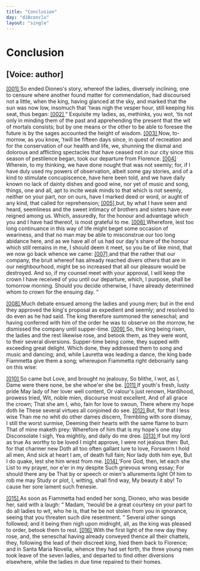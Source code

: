 ```yaml
---
title: "Conclusion"
day: "d10conclu"
layout: "single"
---
```

<div id="d10conclu" type="conclusion" who="author">
 <h1>
  Conclusion
 </h1>
 <p>
  <h2>
   [Voice: author]
  </h2>
 </p>
 <p>
  <a href="{{ site.baseurl }}itDecameron/d10conclu#p00970001">
   [001]
  </a>
  So ended Dioneo's story, whereof the ladies, diversely inclining,
 one to censure where another found matter for commendation, had
 discoursed not a little, when the king, having glanced at the sky,
 and marked that the sun was now low, insomuch that 'twas nigh the
 vesper hour, still keeping his seat, thus began:
  <a href="{{ site.baseurl }}itDecameron/d10conclu#p00970002">
   [002]
  </a>
  <q direct="unspecified">
   Exquisite my
 ladies, as, methinks, you wot, 'tis not only in minding them of
 the past and apprehending the present that the wit of mortals
 consists; but by one means or the other to be able to foresee the
 future is by the sages accounted the height of wisdom.
   <a href="{{ site.baseurl }}itDecameron/d10conclu#p00970003">
    [003]
   </a>
   Now,
 to-morrow, as you know, 'twill be fifteen days since, in quest of
 recreation and for the conservation of our health and life, we, shunning
 the dismal and dolorous and afflicting spectacles that have ceased
 not in our city since this season of pestilence began, took our departure
 from Florence.
   <a href="{{ site.baseurl }}itDecameron/d10conclu#p00970004">
    [004]
   </a>
   Wherein, to my thinking, we have done
 nought that was not seemly; for, if I have duly used my powers of
 observation, albeit some gay stories, and of a kind to stimulate
 concupiscence,
 have here been told, and we have daily known no lack
 of dainty dishes and good wine, nor yet of music and song, things,
 one and all, apt to incite weak minds to that which is not seemly,
 neither on your part, nor on ours, have I marked deed or word, or
 aught of any kind, that called for reprehension;
   <a href="{{ site.baseurl }}itDecameron/d10conclu#p00970005">
    [005]
   </a>
   but, by what I have
 seen and heard, seemliness and the sweet intimacy of brothers and
 sisters have ever reigned among us. Which, assuredly, for the honour
 and advantage which you and I have had thereof, is most grateful to
   me.
   <a href="{{ site.baseurl }}itDecameron/d10conclu#p00970006">
    [006]
   </a>
   Wherefore, lest too long continuance in this way of life might
 beget some occasion of weariness, and that no man may be able to
 misconstrue our too long abidance here, and as we have all of us had
 our day's share of the honour which still remains in me, I should
 deem it meet, so you be of like mind, that we now go back whence
 we came:
   <a href="{{ site.baseurl }}itDecameron/d10conclu#p00970007">
    [007]
   </a>
   and that the rather that our company, the bruit whereof
 has already reached divers others that are in our neighbourhood, might
 be so increased that all our pleasure would be destroyed. And so, if
 my counsel meet with your approval, I will keep the crown I have
 received of you until our departure, which, I purpose, shall be tomorrow
 morning. Should you decide otherwise, I have already
 determined whom to crown for the ensuing day.
  </q>
 </p>
 <p>
  <a href="{{ site.baseurl }}itDecameron/d10conclu#p00970008">
   [008]
  </a>
  Much debate ensued among the ladies and young men; but in
 the end they approved the king's proposal as expedient and seemly;
 and resolved to do even as he had said. The king therefore
 summoned the seneschal; and having conferred with him of the
 order he was to observe on the morrow, he dismissed the company
 until supper-time.
  <a href="{{ site.baseurl }}itDecameron/d10conclu#p00970009">
   [009]
  </a>
  So, the king being risen, the ladies and the rest
 likewise rose, and betook them, as they were wont, to their several
 diversions. Supper-time being come, they supped with exceeding
 great delight. Which done, they addressed them to song and music
 and dancing; and, while Lauretta was leading a dance, the king bade
 Fiammetta give them a song; whereupon Fiammetta right debonairly
 sang on this wise:
 </p>
 <div3 type="song" who="fiammetta">
  <lg>
   <a href="{{ site.baseurl }}itDecameron/d10conclu#p00970010">
    [010]
   </a>
   <l>
    So came but Love, and brought no jealousy,
   </l>
   <l>
    So blithe, I wot, as I,
   </l>
   <l>
    Dame were there none, be she whoe'er she be.
   </l>
  </lg>
  <lg>
   <a href="{{ site.baseurl }}itDecameron/d10conclu#p00970011">
    [011]
   </a>
   <l>
    If youth's fresh, lusty pride
   </l>
   <l>
    May lady of her lover well content,
   </l>
   <l>
    Or valour's just renown,
   </l>
   <l>
    Hardihood, prowess tried,
   </l>
   <l>
    Wit, noble mien, discourse most excellent,
   </l>
   <l>
    And of all grace the crown;
   </l>
   <l>
    That she am I, who, fain for love to swoun,
   </l>
   <l>
    There where my hope doth lie
   </l>
   <l>
    These several virtues all conjoined do see.
   </l>
  </lg>
  <lg>
   <a href="{{ site.baseurl }}itDecameron/d10conclu#p00970012">
    [012]
   </a>
   <l>
    But, for that I less wise
   </l>
   <l>
    Than me no whit do other dames discern,
   </l>
   <l>
    Trembling with sore dismay,
   </l>
   <l>
    I still the worst surmise,
   </l>
   <l>
    Deeming their hearts with the same flame to burn
   </l>
   <l>
    That of mine maketh prey:
   </l>
   <l>
    Wherefore of him that is my hope's one stay
   </l>
   <l>
    Disconsolate I sigh,
   </l>
   <l>
    Yea mightily, and daily do me dree.
   </l>
  </lg>
  <lg>
   <a href="{{ site.baseurl }}itDecameron/d10conclu#p00970013">
    [013]
   </a>
   <l>
    If but my lord as true
   </l>
   <l>
    As worthy to be loved I might approve,
   </l>
   <l>
    I were not jealous then:
   </l>
   <l>
    But, for that charmer new
   </l>
   <l>
    Doth all too often gallant lure to love,
   </l>
   <l>
    Forsworn I hold all men,
   </l>
   <l>
    And sick at heart I am, of death full fain;
   </l>
   <l>
    Nor lady doth him eye,
   </l>
   <l>
    But I do quake, lest she him wrest from me.
   </l>
  </lg>
  <lg>
   <a href="{{ site.baseurl }}itDecameron/d10conclu#p00970014">
    [014]
   </a>
   <l>
    'Fore God, then, let each she
   </l>
   <l>
    List to my prayer, nor e'er in my despite
   </l>
   <l>
    Such grievous wrong essay;
   </l>
   <l>
    For should there any be
   </l>
   <l>
    That by or speech or mien's allurements light
   </l>
   <l>
    Of him to rob me may
   </l>
   <l>
    Study or plot, I, witting, shall find way,
   </l>
   <l>
    My beauty it aby!
   </l>
   <l>
    To cause her sore lament such frenesie.
   </l>
  </lg>
 </div3>
 <p>
  <a href="{{ site.baseurl }}itDecameron/d10conclu#p00970015">
   [015]
  </a>
  As soon as Fiammetta had ended her song, Dioneo, who was
 beside her, said with a laugh:
  <q direct="unspecified">
   Madam, 'twould be a great courtesy
 on your part to do all ladies to wit, who he is, that he be not stolen
 from you in ignorance, seeing that you threaten such dire resentment.
  </q>
  Several other songs followed; and it being then nigh upon
 midnight, all, as the king was pleased to order, betook them to rest.
  <a href="{{ site.baseurl }}itDecameron/d10conclu#p00970016">
   [016]
  </a>
  With the first light of the new day they rose, and, the seneschal
 having already conveyed thence all their chattels, they, following the
 lead of their discreet king, hied them back to Florence; and in Santa
 Maria Novella, whence they had set forth, the three young men
  took leave of the seven ladies, and departed to find other diversions
 elsewhere, while the ladies in due time repaired to their homes.
 </p>
</div>
